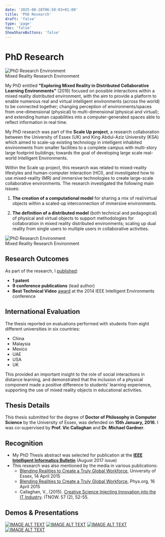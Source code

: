 ```yaml
---
date: '2025-08-28T06:50:03+01:00'
title: 'PhD Research'
draft: 'false'
type: 'page'
toc: 'false'
ShowShareButtons: 'false'
---
```


# PhD Research

<div class="img-wrap-left">
<img src="/images/figure8a-300x225.jpg" alt="PhD Research Environment" />
<figcaption>Mixed Reality Research Environment</figcaption>
</div>

My PhD entitled **"Exploring Mixed Reality in Distributed Collaborative Learning Environments"** (2016) focused on possible interactions within a mixed reality distributed environment, with the aim to provide a platform to enable numerous real and virtual intelligent environments (across the world) to be connected together; changing perception of environments/spaces from one-dimensional (physical) to multi-dimensional (physical and virtual); and extending human capabilities into a computer-generated spaces able to reflect information in real time.

My PhD research was part of the **Scale Up project**, a research collaboration between the University of Essex (UK) and King Abdul-Aziz University (KSA) which aimed to scale-up existing technology in intelligent inhabited environments from smaller facilities to a complete campus with multi-story large footprint buildings; towards the goal of developing large scale real-world Intelligent Environments.

Within the Scale up project, this research was related to mixed-reality lifestyles and human-computer interaction (HCI), and investigated how to use mixed-reality (MR) and immersive technologies to create large-scale collaborative environments. The research investigated the following main issues:

1. **The creation of a computational model** for sharing a mix of real/virtual objects within a scaled-up interconnection of immersive environments.

2. **The definition of a distributed model** (both technical and pedagogical) of physical and virtual objects to support methodologies for collaboration in mixed reality distributed environments; scaling up dual reality from single users to multiple users in collaborative activities.

<div class="img-wrap-right">
<img src="/images/idesk_fortito-218x300.jpg" alt="PhD Research Environment" />
<figcaption>Mixed Reality Research Environment</figcaption>
</div>

## Research Outcomes

As part of the research, I [published](/publications/):
- **1 patent**
- **9 conference publications** (lead author)
- **Best Technical Video** [award](/leadership/) at the 2014 IEEE Intelligent Environments conference

## International Evaluation

The thesis reported on evaluations performed with students from eight different universities in six countries:
- China
- Malaysia
- Mexico
- UAE
- USA
- UK

This provided an important insight to the role of social interactions in distance learning, and demonstrated that the inclusion of a physical component made a positive difference to students' learning experience, supporting the use of mixed reality objects in educational activities.

## Thesis Details

This thesis submitted for the degree of **Doctor of Philosophy in Computer Science** by the University of Essex, was defended on **15th January, 2016**. I was co-supervised by **Prof. Vic Callaghan** and **Dr. Michael Gardner**.

## Recognition

- My PhD Thesis abstract was selected for publication at the [**IEEE Intelligent Informatics Bulletin**](http://www.comp.hkbu.edu.hk/~cib/2017/Aug/abstract/iib_vol18no1_abstract.pdf) (August 2017 issue)
- This research was also mentioned by the media in various publications:
    - [Blending Realities to Create a Truly Global Workforce](https://www1.essex.ac.uk/news/event.aspx?e_id=7570), University of Essex, 14 April 2015
    - [Blending Realities to Create a Truly Global Workforce](https://phys.org/news/2015-04-blending-realities-global-workforce.html), Phys.org, 16 April 2015
    - Callaghan, V., (2015). [Creative Science Injecting Innovation into the IT Industry](https://doi.org/10.1093/itnow/bwv050). ITNOW. 57 (2), 52-55.

## Demos & Presentations

[![IMAGE ALT TEXT](/images/demo1.png)](https://youtu.be/rIjqUBvLQoo)
[![IMAGE ALT TEXT](/images/demo2.png)](https://youtu.be/akKPHnDY9bw)
[![IMAGE ALT TEXT](/images/demo3.png)](https://youtu.be/oTJRoRLae_8)
[![IMAGE ALT TEXT](/images/demo4.png)](https://es.slideshare.net/slideshow/uc3-m-presentation/22262741)